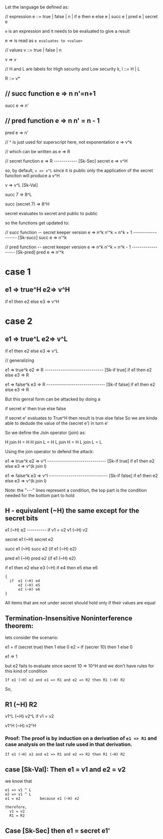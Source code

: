 Let the language be defined as:

// expression
e ::= true | false | n
    | if e then e else e
    | succ e
    | pred e
    | secret e

`e` is an expression and it needs to be evaluated to give a result

e => <value> is read as `e evaluates to <value>`

// values
v ::= true | false | n

v => v


// H and L are labels for High security and Low security
k, l ::= H | L

R ::= v*


// succ function
    e => n   n'=n+1
------------------
succ e => n'

// pred function
     e => n   n' = n - 1
------------------
pred e => n'

// ^ is just used for superscript here, not exponentation
e => v^k

// which can be written as
e => R


// secret function
e => R
------------                  [Sk-Sec]
secret e => v^H


so,
by default, `v => v^L` since it is public
only the application of the secret funciton will produce a v^H

v => v^L                       [Sk-Val]

succ 7 => 8^L

succ (secret 7) => 8^H


secret evaluates to secret and public to public


so the functions get updated to:


// succ function -- secret keeper version
    e => n^k   n'^k = n^k + 1
------------------                      [Sk-succ]
succ e => n'^k



// pred function -- secret keeper version
     e => n^k   n'^k = n^k - 1
------------------                          [Sk-pred]
pred e => n'^k



# case 1
  e1 => true^H    e2=> v^H
------------------------------
if e1 then e2 else e3  => v^H

# case 2
  e1 => true^L    e2=> v^L
------------------------------
if e1 then e2 else e3  => v^L


// generalizing

e1 => true^k    e2 => R
------------------------------                [Sk-if true]
if e1 then e2 else e3  => R



e1 => false^k    e3 => R
------------------------------                [Sk-if false]
if e1 then e2 else e3 => R


But this genral form can be attacked by doing a


if secret e'
then true
else false

if secret e' evaluates to True^H then result is true else false
So we are kinda able to dedude the value of the (secret e') in turn e'

So we define the Join operator (join) as:

H join H = H
H join L = H
L join H = H
L join L = L


Using the join operator to defend the attack:



e1 => true^k    e2 => v^l
------------------------------                [Sk-if true]
if e1 then e2 else e3  => v^(k join l)



e1 => false^k    e3 => v^l
------------------------------                [Sk-if false]
if e1 then e2 else e3 => v^(k join l)


Note: the "---" lines represent a condition, the top part is the condition needed for the
bottom part to hold


H - equivalent (~H) the same except for the secret bits
--------------------------------------------------------------
e1 (~H) e2
----------            if v1 = v2
v1 (~H) v2

secret e1 (~H) secret e2


succ e1 (~H) succ e2    {if e1 (~H) e2}

pred e1 (~H) pred e2    {if e1 (~H) e2}

if e1 then e2 else e3 (~H) if e4 then e5 else e6

    {
      if  e1 (~H) e4
          e2 (~H) e5
          e3 (~H) e6
    }


All items that are not under secret should hold only if their values are equal


Termination-Insensitive Noninterference theorem:
------------------------------------------------

lets consider the scenario:


e1 = if (secret true) then 1 else 0
e2 = if (secrer 10) then 1 else 0


e1 => 1

but e2 fails to evaluate since secret 10 => 10^H and we don't have rules for this kind of condition

```If e1 (~H) e2 and e1 => R1 and e2 => R2 then R1 (~H) R2```


So,


R1 (~H) R2
------------
v1^L (~H) v2^L      if v1 = v2

v1^H (~H) v2^H


### Proof: The proof is by induction on a derivation of `e1 => R1` and case analysis on the last rule used in that derivation.
```If e1 (~H) e2 and e1 => R1 and e2 => R2 then R1 (~H) R2```

## case [Sk-Val]: Then e1 = v1 and e2 = v2
we know that

    e1 => v1 ^ L
    e2 => v1 ^ L
    e1 = e2         because e1 (~H) e2
    
    therefore,
      v1 = v2
      R1 = R2

## Case [Sk-Sec] then e1 = secret e1'

